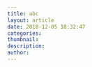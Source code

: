 ```yaml
---
title: abc
layout: article
date: 2018-12-05 18:32:47
categories:
thumbnail:
description:
author:
---
```

